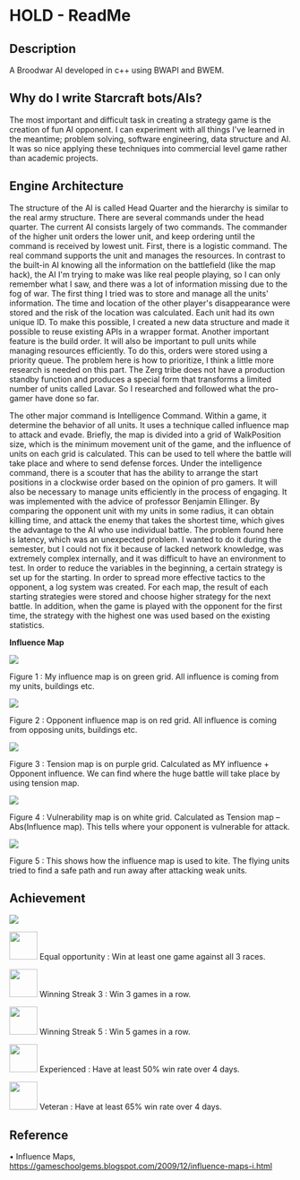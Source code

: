 # HOLD - ReadMe
## Description
A Broodwar AI developed in c++ using BWAPI and BWEM.

## Why do I write Starcraft bots/AIs?
The most important and difficult task in creating a strategy game is the creation of fun AI opponent. I can experiment with all things I've learned in the meantime; problem solving, software engineering, data structure and AI. It was so nice applying these techniques into commercial level game rather than academic projects.

## Engine Architecture
The structure of the AI is called Head Quarter and the hierarchy is similar to the real army structure. There are several commands under the head quarter. The current AI consists largely of two commands. The commander of the higher unit orders the lower unit, and keep ordering until the command is received by lowest unit. First, there is a logistic command. The real command supports the unit and manages the resources. In contrast to the built-in AI knowing all the information on the battlefield (like the map hack), the AI I'm trying to make was like real people playing, so I can only remember what I saw, and there was a lot of information missing due to the fog of war. The first thing I tried was to store and manage all the units' information. The time and location of the other player's disappearance were stored and the risk of the location was calculated. Each unit had its own unique ID. To make this possible, I created a new data structure and made it possible to reuse existing APIs in a wrapper format. Another important feature is the build order. It will also be important to pull units while managing resources efficiently. To do this, orders were stored using a priority queue. The problem here is how to prioritize, I think a little more research is needed on this part. The Zerg tribe does not have a production standby function and produces a special form that transforms a limited number of units called Lavar. So I researched and followed what the pro-gamer have done so far.

The other major command is Intelligence Command. Within a game, it determine the behavior of all units. It uses a technique called influence map to attack and evade. Briefly, the map is divided into a grid of WalkPosition size, which is the minimum movement unit of the game, and the influence of units on each grid is calculated. This can be used to tell where the battle will take place and where to send defense forces. Under the intelligence command, there is a scouter that has the ability to arrange the start positions in a clockwise order based on the opinion of pro gamers. It will also be necessary to manage units efficiently in the process of engaging. It was implemented with the advice of professor Benjamin Ellinger. By comparing the opponent unit with my units in some radius, it can obtain killing time, and attack the enemy that takes the shortest time, which gives the advantage to the AI who use individual battle. The problem found here is latency, which was an unexpected problem. I wanted to do it during the semester, but I could not fix it because of lacked network knowledge, was extremely complex internally, and it was difficult to have an environment to test. In order to reduce the variables in the beginning, a certain strategy is set up for the starting. In order to spread more effective tactics to the opponent, a log system was created. For each map, the result of each starting strategies were stored and choose higher strategy for the next battle. In addition, when the game is played with the opponent for the first time, the strategy with the highest one was used based on the existing statistics.


**Influence Map**

![](https://github.com/yeongki/yeongki.github.io/blob/master/img/fig1.png)

Figure 1 : My influence map is on green grid. All influence is coming from my units, buildings etc.

![](https://github.com/yeongki/yeongki.github.io/blob/master/img/fig2.png)

Figure 2 : Opponent influence map is on red grid. All influence is coming from opposing units, buildings etc.

![](https://github.com/yeongki/yeongki.github.io/blob/master/img/fig3.png)

Figure 3 : Tension map is on purple grid. Calculated as MY influence + Opponent influence. We can find where the huge battle will take place by using tension map.

![](https://github.com/yeongki/yeongki.github.io/blob/master/img/fig4.png)

Figure 4 : Vulnerability map is on white grid. Calculated as Tension map – Abs(Influence map). This tells where your opponent is vulnerable for attack.

![](https://github.com/yeongki/yeongki.github.io/blob/master/img/fig5.png)

Figure 5 : This shows how the influence map is used to kite. The flying units tried to find a safe path and run away after attacking weak units.

## Achievement
![](https://github.com/yeongki/yeongki.github.io/blob/master/img/feb14.2018_6th.jpg)

<img src="https://sscaitournament.com/images/achievements/equalOpportunity.png" width="50"> Equal opportunity : Win at least one game against all 3 races.

<img src="https://sscaitournament.com/images/achievements/winningStreak3.png" width="50"> Winning Streak 3 : Win 3 games in a row.

<img src="https://sscaitournament.com/images/achievements/winningStreak5.png" width="50"> Winning Streak 5 : Win 5 games in a row.

<img src="https://sscaitournament.com/images/achievements/experienced.png" width="50"> Experienced : Have at least 50% win rate over 4 days.

<img src="https://sscaitournament.com/images/achievements/veteran.png" width="50"> Veteran : Have at least 65% win rate over 4 days.

## Reference
•	Influence Maps, https://gameschoolgems.blogspot.com/2009/12/influence-maps-i.html

